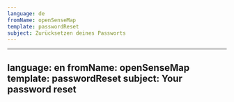 ```yaml
---
language: de
fromName: openSenseMap
template: passwordReset
subject: Zurücksetzen deines Passworts
---
```




---
language: en
fromName: openSenseMap
template: passwordReset
subject: Your password reset
---